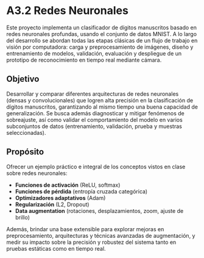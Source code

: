 # A3.2 Redes Neuronales

Este proyecto implementa un clasificador de dígitos manuscritos basado en redes neuronales profundas, usando el conjunto de datos MNIST. A lo largo del desarrollo se abordan todas las etapas clásicas de un flujo de trabajo en visión por computadora: carga y preprocesamiento de imágenes, diseño y entrenamiento de modelos, validación, evaluación y despliegue de un prototipo de reconocimiento en tiempo real mediante cámara.

## Objetivo

Desarrollar y comparar diferentes arquitecturas de redes neuronales (densas y convolucionales) que logren alta precisión en la clasificación de dígitos manuscritos, garantizando al mismo tiempo una buena capacidad de generalización. Se busca además diagnosticar y mitigar fenómenos de sobreajuste, así como validar el comportamiento del modelo en varios subconjuntos de datos (entrenamiento, validación, prueba y muestras seleccionadas).

## Propósito

Ofrecer un ejemplo práctico e integral de los conceptos vistos en clase sobre redes neuronales:  
- **Funciones de activación** (ReLU, softmax)  
- **Funciones de pérdida** (entropía cruzada categórica)  
- **Optimizadores adaptativos** (Adam)  
- **Regularización** (L2, Dropout)  
- **Data augmentation** (rotaciones, desplazamientos, zoom, ajuste de brillo)  

Además, brindar una base extensible para explorar mejoras en preprocesamiento, arquitecturas y técnicas avanzadas de augmentación, y medir su impacto sobre la precisión y robustez del sistema tanto en pruebas estáticas como en tiempo real.  

